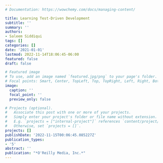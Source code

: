 ```yaml
---
# Documentation: https://wowchemy.com/docs/managing-content/

title: Learning Test-Driven Development
subtitle: ''
summary: ''
authors:
- Saleem Siddiqui
tags: []
categories: []
date: '2021-01-01'
lastmod: 2022-11-14T18:06:45-06:00
featured: false
draft: false

# Featured image
# To use, add an image named `featured.jpg/png` to your page's folder.
# Focal points: Smart, Center, TopLeft, Top, TopRight, Left, Right, BottomLeft, Bottom, BottomRight.
image:
  caption: ''
  focal_point: ''
  preview_only: false

# Projects (optional).
#   Associate this post with one or more of your projects.
#   Simply enter your project's folder or file name without extension.
#   E.g. `projects = ["internal-project"]` references `content/project/deep-learning/index.md`.
#   Otherwise, set `projects = []`.
projects: []
publishDate: '2022-11-15T00:06:45.085227Z'
publication_types:
- '5'
abstract: ''
publication: "*O'Reilly Media, Inc.*"
---
```

